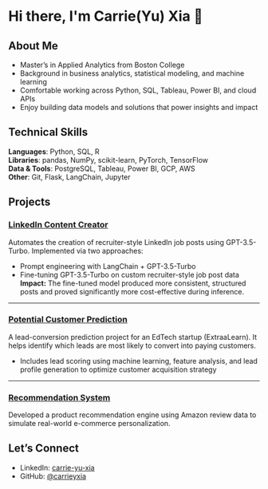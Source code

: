 # Hi there, I'm Carrie(Yu) Xia 👋
## About Me

- Master’s in Applied Analytics from Boston College
- Background in business analytics, statistical modeling, and machine learning
- Comfortable working across Python, SQL, Tableau, Power BI, and cloud APIs
- Enjoy building data models and solutions that power insights and impact

## Technical Skills
**Languages**: Python, SQL, R  
**Libraries**: pandas, NumPy, scikit-learn, PyTorch, TensorFlow  
**Data & Tools**: PostgreSQL, Tableau, Power BI, GCP, AWS  
**Other**: Git, Flask, LangChain, Jupyter

## Projects
### [LinkedIn Content Creator](https://github.com/carrieyxia/LinkedIn-Content-Generator)
Automates the creation of recruiter-style LinkedIn job posts using GPT-3.5-Turbo. Implemented via two approaches:
- Prompt engineering with LangChain + GPT-3.5-Turbo
- Fine-tuning GPT-3.5-Turbo on custom recruiter-style job post data  
**Impact:** The fine-tuned model produced more consistent, structured posts and proved significantly more cost-effective during inference.  

---

### [Potential Customer Prediction](https://github.com/carrieyxia/potential_customers_prediction)
A lead-conversion prediction project for an EdTech startup (ExtraaLearn). It helps identify which leads are most likely to convert into paying customers.
- Includes lead scoring using machine learning, feature analysis, and lead profile generation to optimize customer acquisition strategy  

---

### [Recommendation System](https://github.com/carrieyxia/personalized_product_recommendation_system)
Developed a product recommendation engine using Amazon review data to simulate real-world e-commerce personalization.  

## Let’s Connect
- LinkedIn: [carrie-yu-xia](https://www.linkedin.com/in/carrie-yu-xia/)
- GitHub: [@carrieyxia](https://github.com/carrieyxia)